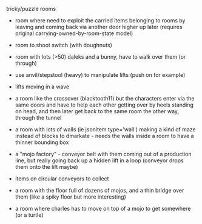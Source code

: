 tricky/puzzle rooms

* room where need to exploit the carried items belonging to rooms by leaving and coming back via another door higher up later (requires original carrying-owned-by-room-state model)

* room to shoot switch (with doughnuts)

* room with lots (>50) daleks and a bunny, have to walk over them (or through)

* use anvil/stepstool (heavy) to manipulate lifts (push on for example)

* lifts moving in a wave

* a room like the crossover (blacktooth11) but the characters enter via the same doors and have to help each other getting over by heels standing on head, and then later get back to the same room the other way, through the tunnel

* a room with lots of walls (ie jsonitem type='wall') making a kind of maze instead of blocks to dmarkate - needs the
walls inside a room to have a thinner bounding box

* a "mojo factory" - conveyor belt with them coming out of a production line, but really
going back up a hidden lift in a loop (conveyor drops them onto the lift maybe)

* items on circular conveyors to collect

* a room with the floor full of dozens of mojos, and a thin bridge over them (like a
spiky floor but more interesting)

* a room where charles has to move on top of a mojo to get somewhere (or a turtle)